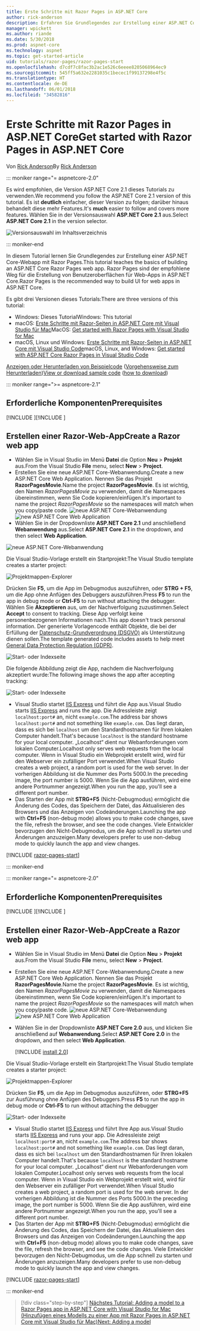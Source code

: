 ```yaml
---
title: Erste Schritte mit Razor Pages in ASP.NET Core
author: rick-anderson
description: Erfahren Sie Grundlegendes zur Erstellung einer ASP.NET Core-Web-App mit Razor-Seiten. Razor-Seiten werden für Web-Workloads in ASP.NET Core empfohlen.
manager: wpickett
ms.author: riande
ms.date: 5/30/2018
ms.prod: aspnet-core
ms.technology: aspnet
ms.topic: get-started-article
uid: tutorials/razor-pages/razor-pages-start
ms.openlocfilehash: d7cdf7c8fac3b2ac1e526c6eeee8205068964ec9
ms.sourcegitcommit: 545ff5a632e2281035c1becec1f99137298e4f5c
ms.translationtype: HT
ms.contentlocale: de-DE
ms.lasthandoff: 06/01/2018
ms.locfileid: "34582816"
---
```

# <a name="get-started-with-razor-pages-in-aspnet-core"></a><span data-ttu-id="ee660-104">Erste Schritte mit Razor Pages in ASP.NET Core</span><span class="sxs-lookup"><span data-stu-id="ee660-104">Get started with Razor Pages in ASP.NET Core</span></span>

<span data-ttu-id="ee660-105">Von [Rick Anderson](https://twitter.com/RickAndMSFT)</span><span class="sxs-lookup"><span data-stu-id="ee660-105">By [Rick Anderson](https://twitter.com/RickAndMSFT)</span></span>

::: moniker range="= aspnetcore-2.0"

<span data-ttu-id="ee660-106">Es wird empfohlen, die Version ASP.NET Core 2.1 dieses Tutorials zu verwenden.</span><span class="sxs-lookup"><span data-stu-id="ee660-106">We recommend you follow the ASP.NET Core 2.1 version of this tutorial.</span></span> <span data-ttu-id="ee660-107">Es ist **deutlich** einfacher, dieser Version zu folgen; darüber hinaus behandelt diese mehr Features.</span><span class="sxs-lookup"><span data-stu-id="ee660-107">It's **much** easier to follow and covers more features.</span></span> <span data-ttu-id="ee660-108">Wählen Sie in der Versionsauswahl **ASP.NET Core 2.1** aus.</span><span class="sxs-lookup"><span data-stu-id="ee660-108">Select **ASP.NET Core 2.1** in the version selector.</span></span>

![Versionsauswahl im Inhaltsverzeichnis](razor-pages-start/_static/v21.png)

::: moniker-end

<span data-ttu-id="ee660-110">In diesem Tutorial lernen Sie Grundlegendes zur Erstellung einer ASP.NET Core-Webapp mit Razor Pages.</span><span class="sxs-lookup"><span data-stu-id="ee660-110">This tutorial teaches the basics of building an ASP.NET Core Razor Pages web app.</span></span> <span data-ttu-id="ee660-111">Razor Pages sind der empfohlene Weg für die Erstellung von Benutzeroberflächen für Web-Apps in ASP.NET Core.</span><span class="sxs-lookup"><span data-stu-id="ee660-111">Razor Pages is the recommended way to build UI for web apps in ASP.NET Core.</span></span>

<span data-ttu-id="ee660-112">Es gibt drei Versionen dieses Tutorials:</span><span class="sxs-lookup"><span data-stu-id="ee660-112">There are three versions of this tutorial:</span></span>

* <span data-ttu-id="ee660-113">Windows: Dieses Tutorial</span><span class="sxs-lookup"><span data-stu-id="ee660-113">Windows: This tutorial</span></span>
* <span data-ttu-id="ee660-114">macOS: [Erste Schritte mit Razor-Seiten in ASP.NET Core mit Visual Studio für Mac](xref:tutorials/razor-pages-mac/razor-pages-start)</span><span class="sxs-lookup"><span data-stu-id="ee660-114">MacOS: [Get started with Razor Pages with Visual Studio for Mac](xref:tutorials/razor-pages-mac/razor-pages-start)</span></span>
* <span data-ttu-id="ee660-115">macOS, Linux und Windows: [Erste Schritte mit Razor-Seiten in ASP.NET Core mit Visual Studio Code](xref:tutorials/razor-pages-vsc/razor-pages-start)</span><span class="sxs-lookup"><span data-stu-id="ee660-115">macOS, Linux, and Windows: [Get started with ASP.NET Core Razor Pages in Visual Studio Code](xref:tutorials/razor-pages-vsc/razor-pages-start)</span></span>

<span data-ttu-id="ee660-116">[Anzeigen oder Herunterladen von Beispielcode](https://github.com/aspnet/Docs/tree/master/aspnetcore/tutorials/razor-pages/razor-pages-start/sample) ([Vorgehensweise zum Herunterladen](xref:tutorials/index#how-to-download-a-sample))</span><span class="sxs-lookup"><span data-stu-id="ee660-116">[View or download sample code](https://github.com/aspnet/Docs/tree/master/aspnetcore/tutorials/razor-pages/razor-pages-start/sample) ([how to download](xref:tutorials/index#how-to-download-a-sample))</span></span>

::: moniker range=">= aspnetcore-2.1"

## <a name="prerequisites"></a><span data-ttu-id="ee660-117">Erforderliche Komponenten</span><span class="sxs-lookup"><span data-stu-id="ee660-117">Prerequisites</span></span>

<span data-ttu-id="ee660-118">[!INCLUDE [](~/includes/net-core-prereqs-windows.md) [](~/includes/net-core-prereqs-windows.md)]</span><span class="sxs-lookup"><span data-stu-id="ee660-118">[!INCLUDE [](~/includes/net-core-prereqs-windows.md) [](~/includes/net-core-prereqs-windows.md)]</span></span>

## <a name="create-a-razor-web-app"></a><span data-ttu-id="ee660-119">Erstellen einer Razor-Web-App</span><span class="sxs-lookup"><span data-stu-id="ee660-119">Create a Razor web app</span></span>

* <span data-ttu-id="ee660-120">Wählen Sie in Visual Studio im Menü **Datei** die Option **Neu** > **Projekt** aus.</span><span class="sxs-lookup"><span data-stu-id="ee660-120">From the Visual Studio **File** menu, select **New** > **Project**.</span></span>
* <span data-ttu-id="ee660-121">Erstellen Sie eine neue ASP.NET Core-Webanwendung.</span><span class="sxs-lookup"><span data-stu-id="ee660-121">Create a new ASP.NET Core Web Application.</span></span> <span data-ttu-id="ee660-122">Nennen Sie das Projekt **RazorPagesMovie**.</span><span class="sxs-lookup"><span data-stu-id="ee660-122">Name the project **RazorPagesMovie**.</span></span> <span data-ttu-id="ee660-123">Es ist wichtig, den Namen *RazorPagesMovie* zu verwenden, damit die Namespaces übereinstimmen, wenn Sie Code kopieren/einfügen.</span><span class="sxs-lookup"><span data-stu-id="ee660-123">It's important to name the project *RazorPagesMovie* so the namespaces will match when you copy/paste code.</span></span>
 <span data-ttu-id="ee660-124">![neue ASP.NET Core-Webanwendung](razor-pages-start/_static/np_2.1.png)</span><span class="sxs-lookup"><span data-stu-id="ee660-124">![new ASP.NET Core Web Application](razor-pages-start/_static/np_2.1.png)</span></span>
* <span data-ttu-id="ee660-125">Wählen Sie in der Dropdownliste **ASP.NET Core 2.1** und anschließend **Webanwendung** aus.</span><span class="sxs-lookup"><span data-stu-id="ee660-125">Select **ASP.NET Core 2.1** in the dropdown, and then select **Web Application**.</span></span>

 ![neue ASP.NET Core-Webanwendung](razor-pages-start/_static/np_2_2.1.png)

<span data-ttu-id="ee660-127">Die Visual Studio-Vorlage erstellt ein Startprojekt:</span><span class="sxs-lookup"><span data-stu-id="ee660-127">The Visual Studio template creates a starter project:</span></span>

![Projektmappen-Explorer](razor-pages-start/_static/se2.1.png)

<span data-ttu-id="ee660-129">Drücken Sie **F5**, um die App im Debugmodus auszuführen, oder **STRG + F5**, um die App ohne Anfügen des Debuggers auszuführen.</span><span class="sxs-lookup"><span data-stu-id="ee660-129">Press **F5** to run the app in debug mode or **Ctrl-F5** to run without attaching the debugger.</span></span> <span data-ttu-id="ee660-130">Wählen Sie **Akzeptieren** aus, um der Nachverfolgung zuzustimmen.</span><span class="sxs-lookup"><span data-stu-id="ee660-130">Select **Accept** to consent to tracking.</span></span> <span data-ttu-id="ee660-131">Diese App verfolgt keine personenbezogenen Informationen nach.</span><span class="sxs-lookup"><span data-stu-id="ee660-131">This app doesn't track personal information.</span></span> <span data-ttu-id="ee660-132">Der generierte Vorlagencode enthält Objekte, die bei der Erfüllung der [Datenschutz-Grundverordnung (DSGVO)](xref:security/gdpr) als Unterstützung dienen sollen.</span><span class="sxs-lookup"><span data-stu-id="ee660-132">The template generated code includes assets to help meet [General Data Protection Regulation (GDPR)](xref:security/gdpr).</span></span>

![Start- oder Indexseite](razor-pages-start/_static/homeGDPR.png)

<span data-ttu-id="ee660-134">Die folgende Abbildung zeigt die App, nachdem die Nachverfolgung akzeptiert wurde:</span><span class="sxs-lookup"><span data-stu-id="ee660-134">The following image shows the app after accepting tracking:</span></span>

![Start- oder Indexseite](razor-pages-start/_static/home2.1.png)

* <span data-ttu-id="ee660-136">Visual Studio startet [IIS Express](/iis/extensions/introduction-to-iis-express/iis-express-overview) und führt die App aus.</span><span class="sxs-lookup"><span data-stu-id="ee660-136">Visual Studio starts [IIS Express](/iis/extensions/introduction-to-iis-express/iis-express-overview) and runs the app.</span></span> <span data-ttu-id="ee660-137">Die Adressleiste zeigt `localhost:port#` an, nicht `example.com`.</span><span class="sxs-lookup"><span data-stu-id="ee660-137">The address bar shows `localhost:port#` and not something like `example.com`.</span></span> <span data-ttu-id="ee660-138">Das liegt daran, dass es sich bei `localhost` um den Standardhostnamen für Ihren lokalen Computer handelt.</span><span class="sxs-lookup"><span data-stu-id="ee660-138">That's because `localhost` is the standard hostname for your local computer.</span></span> <span data-ttu-id="ee660-139">„Localhost“ dient nur Webanforderungen vom lokalen Computer.</span><span class="sxs-lookup"><span data-stu-id="ee660-139">Localhost only serves web requests from the local computer.</span></span> <span data-ttu-id="ee660-140">Wenn in Visual Studio ein Webprojekt erstellt wird, wird für den Webserver ein zufälliger Port verwendet.</span><span class="sxs-lookup"><span data-stu-id="ee660-140">When Visual Studio creates a web project, a random port is used for the web server.</span></span> <span data-ttu-id="ee660-141">In der vorherigen Abbildung ist die Nummer des Ports 5000.</span><span class="sxs-lookup"><span data-stu-id="ee660-141">In the preceding image, the port number is 5000.</span></span> <span data-ttu-id="ee660-142">Wenn Sie die App ausführen, wird eine andere Portnummer angezeigt.</span><span class="sxs-lookup"><span data-stu-id="ee660-142">When you run the app, you'll see a different port number.</span></span>
* <span data-ttu-id="ee660-143">Das Starten der App mit **STRG+F5** (Nicht-Debugmodus) ermöglicht die Änderung des Codes, das Speichern der Datei, das Aktualisieren des Browsers und das Anzeigen von Codeänderungen.</span><span class="sxs-lookup"><span data-stu-id="ee660-143">Launching the app with **Ctrl+F5** (non-debug mode) allows you to make code changes, save the file, refresh the browser, and see the code changes.</span></span> <span data-ttu-id="ee660-144">Viele Entwickler bevorzugen den Nicht-Debugmodus, um die App schnell zu starten und Änderungen anzuzeigen.</span><span class="sxs-lookup"><span data-stu-id="ee660-144">Many developers prefer to use non-debug mode to quickly launch the app and view changes.</span></span>

[!INCLUDE [razor-pages-start](~/includes/RP/2.1/razor-pages-start.md)]

::: moniker-end

::: moniker range="= aspnetcore-2.0"

## <a name="prerequisites"></a><span data-ttu-id="ee660-145">Erforderliche Komponenten</span><span class="sxs-lookup"><span data-stu-id="ee660-145">Prerequisites</span></span>

<span data-ttu-id="ee660-146">[!INCLUDE [](~/includes/net-core-prereqs-windows.md) [](~/includes/net-core-prereqs-windows.md)]</span><span class="sxs-lookup"><span data-stu-id="ee660-146">[!INCLUDE [](~/includes/net-core-prereqs-windows.md) [](~/includes/net-core-prereqs-windows.md)]</span></span>

## <a name="create-a-razor-web-app"></a><span data-ttu-id="ee660-147">Erstellen einer Razor-Web-App</span><span class="sxs-lookup"><span data-stu-id="ee660-147">Create a Razor web app</span></span>

* <span data-ttu-id="ee660-148">Wählen Sie in Visual Studio im Menü **Datei** die Option **Neu** > **Projekt** aus.</span><span class="sxs-lookup"><span data-stu-id="ee660-148">From the Visual Studio **File** menu, select **New** > **Project**.</span></span>
* <span data-ttu-id="ee660-149">Erstellen Sie eine neue ASP.NET Core-Webanwendung.</span><span class="sxs-lookup"><span data-stu-id="ee660-149">Create a new ASP.NET Core Web Application.</span></span> <span data-ttu-id="ee660-150">Nennen Sie das Projekt **RazorPagesMovie**.</span><span class="sxs-lookup"><span data-stu-id="ee660-150">Name the project **RazorPagesMovie**.</span></span> <span data-ttu-id="ee660-151">Es ist wichtig, den Namen *RazorPagesMovie* zu verwenden, damit die Namespaces übereinstimmen, wenn Sie Code kopieren/einfügen.</span><span class="sxs-lookup"><span data-stu-id="ee660-151">It's important to name the project *RazorPagesMovie* so the namespaces will match when you copy/paste code.</span></span>
  <span data-ttu-id="ee660-152">![neue ASP.NET Core-Webanwendung](../../mvc/razor-pages/index/_static/np.png)</span><span class="sxs-lookup"><span data-stu-id="ee660-152">![new ASP.NET Core Web Application](../../mvc/razor-pages/index/_static/np.png)</span></span>
* <span data-ttu-id="ee660-153">Wählen Sie in der Dropdownliste **ASP.NET Core 2.0** aus, und klicken Sie anschließend auf **Webanwendung**.</span><span class="sxs-lookup"><span data-stu-id="ee660-153">Select **ASP.NET Core 2.0** in the dropdown, and then select **Web Application**.</span></span>

  [!INCLUDE [install 2.0](~/includes/dotnetcore-on-dotnetfx-vs.md)]

<span data-ttu-id="ee660-154">Die Visual Studio-Vorlage erstellt ein Startprojekt:</span><span class="sxs-lookup"><span data-stu-id="ee660-154">The Visual Studio template creates a starter project:</span></span>

![Projektmappen-Explorer](razor-pages-start/_static/se.png)

<span data-ttu-id="ee660-156">Drücken Sie **F5**, um die App im Debugmodus auszuführen, oder **STRG+F5** zur Ausführung ohne Anfügen des Debuggers.</span><span class="sxs-lookup"><span data-stu-id="ee660-156">Press **F5** to run the app in debug mode or **Ctrl-F5** to run without attaching the debugger</span></span>

![Start- oder Indexseite](razor-pages-start/_static/home.png)

* <span data-ttu-id="ee660-158">Visual Studio startet [IIS Express](/iis/extensions/introduction-to-iis-express/iis-express-overview) und führt Ihre App aus.</span><span class="sxs-lookup"><span data-stu-id="ee660-158">Visual Studio starts [IIS Express](/iis/extensions/introduction-to-iis-express/iis-express-overview) and runs your app.</span></span> <span data-ttu-id="ee660-159">Die Adressleiste zeigt `localhost:port#` an, nicht `example.com`.</span><span class="sxs-lookup"><span data-stu-id="ee660-159">The address bar shows `localhost:port#` and not something like `example.com`.</span></span> <span data-ttu-id="ee660-160">Das liegt daran, dass es sich bei `localhost` um den Standardhostnamen für Ihren lokalen Computer handelt.</span><span class="sxs-lookup"><span data-stu-id="ee660-160">That's because `localhost` is the standard hostname for your local computer.</span></span> <span data-ttu-id="ee660-161">„Localhost“ dient nur Webanforderungen vom lokalen Computer.</span><span class="sxs-lookup"><span data-stu-id="ee660-161">Localhost only serves web requests from the local computer.</span></span> <span data-ttu-id="ee660-162">Wenn in Visual Studio ein Webprojekt erstellt wird, wird für den Webserver ein zufälliger Port verwendet.</span><span class="sxs-lookup"><span data-stu-id="ee660-162">When Visual Studio creates a web project, a random port is used for the web server.</span></span> <span data-ttu-id="ee660-163">In der vorherigen Abbildung ist die Nummer des Ports 5000.</span><span class="sxs-lookup"><span data-stu-id="ee660-163">In the preceding image, the port number is 5000.</span></span> <span data-ttu-id="ee660-164">Wenn Sie die App ausführen, wird eine andere Portnummer angezeigt.</span><span class="sxs-lookup"><span data-stu-id="ee660-164">When you run the app, you'll see a different port number.</span></span>
* <span data-ttu-id="ee660-165">Das Starten der App mit **STRG+F5** (Nicht-Debugmodus) ermöglicht die Änderung des Codes, das Speichern der Datei, das Aktualisieren des Browsers und das Anzeigen von Codeänderungen.</span><span class="sxs-lookup"><span data-stu-id="ee660-165">Launching the app with **Ctrl+F5** (non-debug mode) allows you to make code changes, save the file, refresh the browser, and see the code changes.</span></span> <span data-ttu-id="ee660-166">Viele Entwickler bevorzugen den Nicht-Debugmodus, um die App schnell zu starten und Änderungen anzuzeigen.</span><span class="sxs-lookup"><span data-stu-id="ee660-166">Many developers prefer to use non-debug mode to quickly launch the app and view changes.</span></span>

[!INCLUDE [razor-pages-start](~/includes/RP/2.1/razor-pages-start.md)]

::: moniker-end

> [!div class="step-by-step"]
> [<span data-ttu-id="ee660-167">Nächstes Tutorial: Adding a model to a Razor Pages app in ASP.NET Core with Visual Studio for Mac (Hinzufügen eines Modells zu einer App mit Razor Pages in ASP.NET Core mit Visual Studio für Mac)</span><span class="sxs-lookup"><span data-stu-id="ee660-167">Next: Adding a model</span></span>](xref:tutorials/razor-pages/model)
